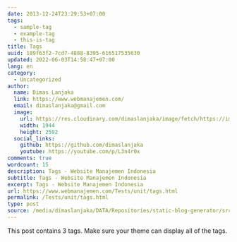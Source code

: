 ```yaml
---
date: 2013-12-24T23:29:53+07:00
tags:
  - sample-tag
  - example-tag
  - this-is-tag
title: Tags
uuid: 189f63f2-7cd7-4888-8395-616517535630
updated: 2022-06-03T14:58:47+07:00
lang: en
category:
  - Uncategorized
author:
  name: Dimas Lanjaka
  link: https://www.webmanajemen.com/
  email: dimaslanjaka@gmail.com
  image:
    url: https://res.cloudinary.com/dimaslanjaka/image/fetch/https://imgdb.net/images/3600.jpg
    width: 1944
    height: 2592
  social_links:
    github: https://github.com/dimaslanjaka
    youtube: https://youtube.com/p/L3n4r0x
comments: true
wordcount: 15
description: Tags - Website Manajemen Indonesia
subtitle: Tags - Website Manajemen Indonesia
excerpt: Tags - Website Manajemen Indonesia
url: https://www.webmanajemen.com/Tests/unit/tags.html
permalink: /Tests/unit/tags.html
type: post
source: /media/dimaslanjaka/DATA/Repositories/static-blog-generator/src-posts/Tests/unit/tags.md
---
```


This post contains 3 tags. Make sure your theme can display all of the tags.